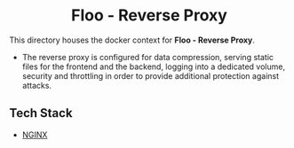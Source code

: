 <h1 style="text-align: center;">Floo - Reverse Proxy</h1>

This directory houses the docker context for **Floo - Reverse Proxy**.

- The reverse proxy is configured for data compression, serving static files for the frontend and the backend, logging into a dedicated volume, security and throttling in order to provide additional protection against attacks.

## Tech Stack
- [NGINX](https://www.nginx.com/)